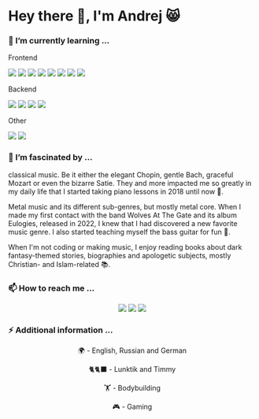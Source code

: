 <body>
  <div class="heading-container" align="left">
  <div class="heading">
    <h1>Hey there 🤘, I'm Andrej 😸</h1>
  </div>
</div>
<div class="intro-container">
  <div class="intro-content">
    <div class="skill-section">
      <div class="skill-title">
        <p>
          <h3>🌱 I’m currently learning ...</h3>
        </p>
      </div>
      <div class="skill-desc">
        <div class="skill-front-title">
          <p>Frontend</p>
        </div>
        <p align="left">
          <img src="https://img.shields.io/badge/html5-%23E34F26.svg?style=for-the-badge&logo=html5&logoColor=white">
          <img src="https://img.shields.io/badge/css3-%231572B6.svg?style=for-the-badge&logo=css3&logoColor=white">
          <img src="https://img.shields.io/badge/javascript-%23323330.svg?style=for-the-badge&logo=javascript&logoColor=%23F7DF1E">
          <img src="https://img.shields.io/badge/bootstrap-%238511FA.svg?style=for-the-badge&logo=bootstrap&logoColor=white">
          <img src="https://img.shields.io/badge/angular-%23DD0031.svg?style=for-the-badge&logo=angular&logoColor=white">
          <img src="https://img.shields.io/badge/SASS-hotpink.svg?style=for-the-badge&logo=SASS&logoColor=white">
          <img src="https://img.shields.io/badge/typescript-%23007ACC.svg?style=for-the-badge&logo=typescript&logoColor=white">
          <img src="https://img.shields.io/badge/WordPress-%23117AC9.svg?style=for-the-badge&logo=WordPress&logoColor=white">
        </p>
        <div class="skill-back-title">
          <p>Backend</p>
        </div>
        <p align="left">
          <img src="https://img.shields.io/badge/c%23-%23239120.svg?style=for-the-badge&logo=csharp&logoColor=white">
          <img src="https://img.shields.io/badge/c++-%2300599C.svg?style=for-the-badge&logo=c%2B%2B&logoColor=white">
          <img src="https://img.shields.io/badge/java-%23ED8B00.svg?style=for-the-badge&logo=openjdk&logoColor=white">
          <img src="https://img.shields.io/badge/Microsoft%20SQL%20Server-CC2927?style=for-the-badge&logo=microsoft%20sql%20server&logoColor=white">
        </p>
        <div class="skill-other-title">
          <p>Other</p>
        </div>
        <p align="left">
          <img src="https://img.shields.io/badge/github-%23121011.svg?style=for-the-badge&logo=github&logoColor=white">
          <img src="https://img.shields.io/badge/Windows-0078D6?style=for-the-badge&logo=windows&logoColor=white">
        </p>
      </div>
    </div>
    <div class="hobby-section">
      <div class="hobby-title">
        <p>
          <h3>🔭 I’m fascinated by ...</h3>
        </p>
      </div>
      <div class="hobby-desc">
        <p>classical music. Be it either the elegant Chopin, gentle Bach, graceful Mozart or even the bizarre Satie. They and more impacted me so greatly in my daily life that I started taking piano lessons in 2018 until now 🎹.</p>
        <p>Metal music and its different sub-genres, but mostly metal core. When I made my first contact with the band Wolves At The Gate 
        and its album Eulogies, released in 2022, I knew that I had discovered a new favorite music genre. I also started teaching myself 
        the bass guitar for fun 🎸.</p>
        <p>When I'm not coding or making music, I enjoy reading books about dark fantasy-themed stories, biographies and apologetic subjects, mostly Christian- and Islam-related 📚. </p>
      </div>
    </div>
    <div class="social-section">
      <div class="social-title">
        <p>
          <h3>📫 How to reach me ...</h3>
        </p>
      </div>
      <div class="social-desc" align="center">
        <p>
          <a href="mailto:andrejkoller@outlook.com"><img src="https://img.shields.io/badge/Microsoft_Outlook-0078D4?style=for-the-badge&logo=microsoft-outlook&logoColor=white"></a>
          <a href="https://linktr.ee/andrejkoller" target="_blank"><img src="https://img.shields.io/badge/linktree-1de9b6?style=for-the-badge&logo=linktree&logoColor=white"></a>
          <a href="https://www.linkedin.com/in/andrej-koller-7b55b4281/"><img src="https://img.shields.io/badge/linkedin-%230077B5.svg?style=for-the-badge&logo=linkedin&logoColor=white"></a>
        </p>
      </div>
    </div>
    <div class="additionals-section">
      <div class="additionals-title">
        <p>
          <h3>⚡ Additional information ...</h3>
        </p>
      </div>
      <div class="additional-desc" align="center">
        <p>🌍 - English, Russian and German</p>
        <p>🐈🐈‍⬛ - Lunktik and Timmy</p>
        <p>🏋️ - Bodybuilding</p>
        <p>🎮 - Gaming</p>
      </div>
    </div>
  </div>
</div>
</body>
